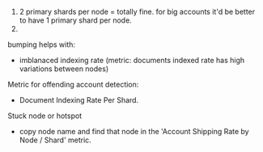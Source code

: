1. 2 primary shards per node = totally fine. for big accounts it'd be better to have 1 primary shard per node. 
2. 

bumping helps with:
* imblanaced indexing rate (metric: documents indexed rate has high variations between nodes)

Metric for offending account detection:
- Document Indexing Rate Per Shard.

Stuck node or hotspot
* copy node name and find that node in the 'Account Shipping Rate by Node / Shard' metric. 